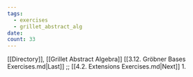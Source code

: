 ```yaml
---
tags:
  - exercises
  - grillet_abstract_alg
date:
count: 33
---
```

[[Directory]], [[Grillet Abstract Algebra]]
[[3.12. Gröbner Bases Exercises.md|Last]] ;; [[4.2. Extensions Exercises.md|Next]]
1. 